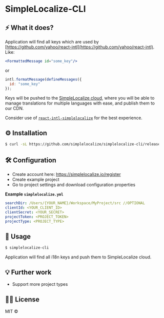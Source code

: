 # SimpleLocalize-CLI 

## ⚡️ What it does?

Application will find all keys which are used by [https://github.com/yahoo/react-intl](https://github.com/yahoo/react-intl).
Like:
```jsx
<FormattedMessage id="some_key"/>
```
or 
```js
intl.formatMessage(defineMessages({
  id: "some_key"
});
```
Keys will be pushed to the [SimpleLocalize cloud](https://app.simplelocalize.io/login), where you will be able to manage translations for multiple languages with ease, and publish them to our CDN.

Consider use of [`react-intl-simplelocalize`](https://github.com/simplelocalize/react-intl-simplelocalize) for the best experience. 

## ⚙️ Installation

```bash
$ curl -sL https://github.com/simplelocalize/simplelocalize-cli/releases/download/0.0.0/simplelocalize | bash
```

## 🛠 Configuration

- Create account here: https://simplelocalize.io/register
- Create example project
- Go to project settings and download configuration properties

**Example `simplelocalize.yml`**
```yml
searchDir: /Users/{YOUR_NAME}/Workspace/MyProject/src //OPTIONAL
clientId: <YOUR_CLIENT_ID>
clientSecret: <YOUR_SECRET>
projectToken: <PROJECT_TOKEN>
projectType: <PROJECT_TYPE>
```

## 🚀 Usage

```bash
$ simplelocalize-cli
```
Application will find all i18n keys and push them to SimpleLocalize cloud.

## 💡 Further work

- Support more project types

## 👩‍⚖️ License

MIT © [](https://github.com/)
